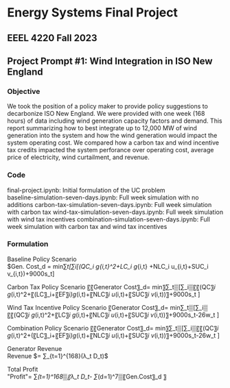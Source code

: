 # Energy Systems Final Project
## EEEL 4220 Fall 2023 
## Project Prompt \#1: Wind Integration in ISO New England

### Objective
We took the position of a policy maker to provide policy suggestions to decarbonize ISO New England. We were provided with one week (168 hours) of data including wind generation capacity factors and demand. This report summarizing how to best integrate up to 12,000 MW of wind generation into the system and how the wind generation would impact the system operating cost. We compared how a carbon tax and wind incentive tax credits impacted the system perforance over operating cost, average price of electricity, wind curtailment, and revenue. 

### Code
final-project.ipynb: Initial formulation of the UC problem   
baseline-simulation-seven-days.ipynb: Full week simulation with no additions
carbon-tax-simulation-seven-days.ipynb: Full week simulation with carbon tax
wind-tax-simulation-seven-days.ipynb: Full week simulation with wind tax incentives
combination-simulation-seven-days.ipynb: Full week simulation with carbon tax and wind tax incentives

### Formulation 

Baseline Policy Scenario  
$Gen. Cost_d = min⁡∑_t[∑_i[(QC_i g_{i,t}^2+LC_i g_{i,t} +NLC_i u_{i,t}+SUC_i v_{i,t})+9000s_t]  

Carbon Tax Policy Scenario
〖〖Generator Cost〗_d= min〗⁡∑_t▒[∑_i▒〖〖(QC〗_i g_(i,t)^2+〖(LC〗_i+〖EF〗_i)g_(i,t)+〖NLC〗_i u_(i,t)+〖SUC〗_i v_(i,t))〗+9000s_t ] 

Wind Tax Incentive Policy Scenario
〖Generator Cost〗_d=  min⁡∑_t▒[∑_i▒〖〖(QC〗_i g_(i,t)^2+〖LC〗_i g_(i,t)+〖NLC〗_i u_(i,t)+〖SUC〗_i v_(i,t))〗+9000s_t-26w_t ] 

Combination Policy Scenario
〖〖Generator Cost〗_d= min〗⁡∑_t▒[∑_i▒〖〖(QC〗_i g_(i,t)^2+(〖LC〗_i+〖EF〗_i)g_(i,t)+〖NLC〗_i u_(i,t)+〖SUC〗_i v_(i,t))〗+9000s_t-26w_t ] 

Generator Revenue  
Revenue $= ∑_{t=1}^{168}(λ_t D_t)$  

Total Profit  
"Profit"= ∑_(t=1)^168▒〖λ_t D_t- ∑_(d=1)^7▒〖Gen.Cost〗_d 〗

